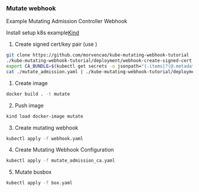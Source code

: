 ### Mutate webhook 
Example Mutating Admission Controller Webhook 

Install setup k8s example[Kind](https://kind.sigs.k8s.io/) 

1. Create signed cert/key pair (use )
```bash
git clone https://github.com/morvencao/kube-mutating-webhook-tutorial
./kube-mutating-webhook-tutorial/deployment/webhook-create-signed-cert.sh --service mutate-webhook-svc --namespace default --secret mutate-webhook-secret
export CA_BUNDLE=$(kubectl get secrets -o jsonpath="{.items[?(@.metadata.annotations['kubernetes\.io/service-account\.name']=='default')].data.ca\.crt}")
cat ./mutate_admission.yaml | ./kube-mutating-webhook-tutorial/deployment/webhook-patch-ca-bundle.sh > ./mutate_admission_ca.yaml 
```
 1. Create image
```bash
docker build . -t mutate
```

 2. Push image
```bash
kind load docker-image mutate
```
3. Create mutating webhook
```bash
kubectl apply -f webhook.yaml
```
4. Create Mutating Webhook Configuration
```bash
kubectl apply -f mutate_admission_ca.yaml
```
5. Mutate busbox
```bash
kubectl apply -f box.yaml
```
